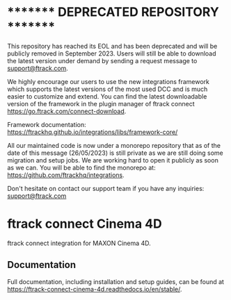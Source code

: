 # ******* DEPRECATED REPOSITORY *******
This repository has reached its EOL and has been deprecated and will be publicly removed in September 2023. Users will still be able to download the latest version under demand by sending a request message to  [support@ftrack.com](mailto:support@ftrack.com).

We highly encourage our users to use the new integrations framework which supports the latest versions of the most used DCC and is much easier to customize and extend.
You can find the latest downloadable version of the framework in the plugin manager of ftrack connect <https://go.ftrack.com/connect-download>.

Framework documentation: <https://ftrackhq.github.io/integrations/libs/framework-core/>

All our maintained code is now under a monorepo repository that as of the date of this message (26/05/2023) is still private as we are still doing some migration and setup jobs. We are working hard to open it publicly as soon as we can. You will be able to find the monorepo at: <https://github.com/ftrackhq/integrations>. 

Don't hesitate on contact our support team if you have any inquiries: [support@ftrack.com](mailto:support@ftrack.com)

# ftrack connect Cinema 4D

ftrack connect integration for MAXON Cinema 4D.

## Documentation

Full documentation, including installation and setup guides, can be
found at <https://ftrack-connect-cinema-4d.readthedocs.io/en/stable/>.
